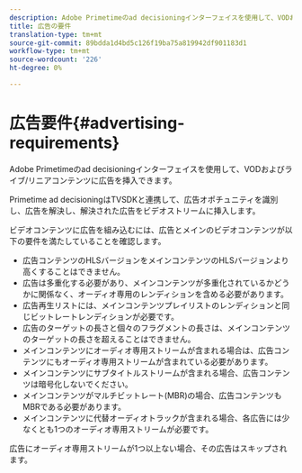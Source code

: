 ```yaml
---
description: Adobe Primetimeのad decisioningインターフェイスを使用して、VODおよびライブ/リニアコンテンツに広告を挿入できます。
title: 広告の要件
translation-type: tm+mt
source-git-commit: 89bdda1d4bd5c126f19ba75a819942df901183d1
workflow-type: tm+mt
source-wordcount: '226'
ht-degree: 0%

---
```



# 広告要件{#advertising-requirements}

Adobe Primetimeのad decisioningインターフェイスを使用して、VODおよびライブ/リニアコンテンツに広告を挿入できます。

<!--<a id="section_A2966DC850E140FE9400A1D9E412F819"></a>-->

Primetime ad decisioningはTVSDKと連携して、広告オポチュニティを識別し、広告を解決し、解決された広告をビデオストリームに挿入します。

ビデオコンテンツに広告を組み込むには、広告とメインのビデオコンテンツが以下の要件を満たしていることを確認します。

* 広告コンテンツのHLSバージョンをメインコンテンツのHLSバージョンより高くすることはできません。
* 広告は多重化する必要があり、メインコンテンツが多重化されているかどうかに関係なく、オーディオ専用のレンディションを含める必要があります。
* 広告再生リストには、メインコンテンツプレイリストのレンディションと同じビットレートレンディションが必要です。
* 広告のターゲットの長さと個々のフラグメントの長さは、メインコンテンツのターゲットの長さを超えることはできません。
* メインコンテンツにオーディオ専用ストリームが含まれる場合は、広告コンテンツにもオーディオ専用ストリームが含まれている必要があります。
* メインコンテンツにサブタイトルストリームが含まれる場合、広告コンテンツは暗号化しないでください。
* メインコンテンツがマルチビットレート(MBR)の場合、広告コンテンツもMBRである必要があります。
* メインコンテンツに代替オーディオトラックが含まれる場合、各広告には少なくとも1つのオーディオ専用ストリームが必要です。

広告にオーディオ専用ストリームが1つ以上ない場合、その広告はスキップされます。